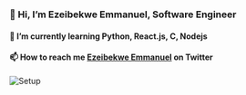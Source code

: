 ### 👋 Hi, I’m Ezeibekwe Emmanuel, Software Engineer
#### 🌱 I’m currently learning Python, React.js, C, Nodejs 
#### 📫 How to reach me [Ezeibekwe Emmanuel](https://twitter.com/Ezeibekweemma) on Twitter

![Setup](https://t2.gstatic.com/images?q=tbn:ANd9GcTUeEaexV3bCTGuMcW_Rawu99AMt7Ekll2V_3qpIw2KGpfRqO6b)
